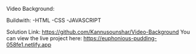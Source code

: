 Video Background:

Buildwith:
-HTML
-CSS
-JAVASCRIPT

Solution Link: https://github.com/Kannusounshar/Video-Background
You can view the live project here: https://euphonious-pudding-058fe1.netlify.app
